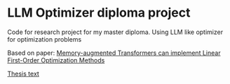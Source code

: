 # LLM Optimizer diploma project
Code for research project for my master diploma. Using LLM like optimizer for optimization problems

Based on paper: [Memory-augmented Transformers can implement Linear First-Order Optimization Methods](https://arxiv.org/pdf/2410.07263)

[Thesis text](https://www.overleaf.com/6447932552wnmhkzcssbsb#4737f8)